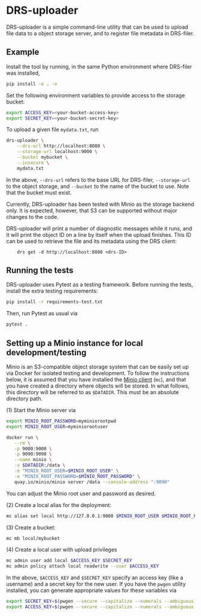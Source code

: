 # DRS-uploader

DRS-uploader is a simple command-line utility that can be used to upload file
data to a object storage server, and to register file metadata in DRS-filer.

## Example

Install the tool by running, in the same Python environment where DRS-filer was
installed,
```bash
pip install -e . -v
```

Set the following environment variables to provide access to the storage bucket:
```bash
export ACCESS_KEY=<your-bucket-access-key>
export SECRET_KEY=<your-bucket-secret-key>
```

To upload a given file `mydata.txt`, run
```bash
drs-uploader \
    --drs-url http://localhost:8080 \
    --storage-url localhost:9000 \
    --bucket mybucket \
    --insecure \
    mydata.txt
```

In the above, `--drs-url` refers to the base URL for DRS-filer, `--storage-url`
to the object storage, and `--bucket` to the name of the bucket to use. Note
that the bucket must exist.

Currently, DRS-uploader has been tested with Minio as the storage backend
only. It is expected, however, that S3 can be supported without major changes
to the code.

DRS-uploader will print a number of diagnostic messages while it runs, and it
will print the object ID on a line by itself when the upload finishes. This ID
can be used to retrieve the file and its metadata using the DRS client:
```
    drs get -d http://localhost:8080 <drs-ID>
```

## Running the tests

DRS-uploader uses Pytest as a testing framework. Before running the tests,
install the extra testing requirements:
```bash
pip install -r requirements-test.txt
```

Then, run Pytest as usual via
```bash
pytest .
```

## Setting up a Minio instance for local development/testing

Minio is an S3-compatible object storage system that can be easily set up via
Docker for isolated testing and development. To follow the instructions below,
it is assumed that you have installed the [Minio
client](https://min.io/docs/minio/linux/reference/minio-mc.html) (`mc`), and
that you have created a directory where objects will be stored. In what
follows, this directory will be referred to as `$DATADIR`. This must be an
absolute directory path.

(1) Start the Minio server via
```bash
export MINIO_ROOT_PASSWORD=myminiorootpwd
export MINIO_ROOT_USER=myminiorootuser

docker run \
   --rm \
   -p 9000:9000 \
   -p 9090:9090 \
   --name minio \
   -v $DATADIR:/data \
   -e "MINIO_ROOT_USER=$MINIO_ROOT_USER" \
   -e "MINIO_ROOT_PASSWORD=$MINIO_ROOT_PASSWORD" \
   quay.io/minio/minio server /data --console-address ":9090"
```
You can adjust the Minio root user and password as desired.

(2) Create a local alias for the deployment:
```bash
mc alias set local http://127.0.0.1:9000 $MINIO_ROOT_USER $MINIO_ROOT_PASSWORD
```

(3) Create a bucket:
```bash
mc mb local/mybucket
```

(4) Create a local user with upload privileges
```bash
mc admin user add local $ACCESS_KEY $SECRET_KEY
mc admin policy attach local readwrite --user $ACCESS_KEY

```

In the above, `$ACCESS_KEY` and `$SECRET_KEY` specify an access key (like a
username) and a secret key for the new user. If you have the `pwgen` utility
installed, you can generate appropriate values for these variables via
```bash
export SECRET_KEY=$(pwgen --secure --capitalize --numerals --ambiguous 30 -N 1)
export ACCESS_KEY=$(pwgen --secure --capitalize --numerals --ambiguous 30 -N 1)
```
